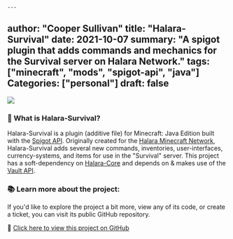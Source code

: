 	---
author: "Cooper Sullivan"
title: "Halara-Survival"
date: 2021-10-07
summary: "A spigot plugin that adds commands and mechanics for the Survival server on Halara Network."
tags: ["minecraft", "mods", "spigot-api", "java"]
Categories: ["personal"]
draft: false
---

![](/images/halara-plugins/green.png)

### 📖 What is Halara-Survival?
Halara-Survival is a plugin (additive file) for Minecraft: Java Edition built with the [Spigot API](https://hub.spigotmc.org/stash/projects/SPIGOT).
Originally created for the [Halara Minecraft Network](https://mc.halara.net), Halara-Survival adds several new commands, inventories,
user-interfaces, currency-systems, and items for use in the "Survival" server. This project has a soft-dependency on [Halara-Core](https://coopersully.me/projects/halara-core/)
and depends on & makes use of the [Vault API](https://github.com/milkbowl/Vault).

### 📚 Learn more about the project:
If you'd like to explore the project a bit more, view any of its code, or create a ticket,
you can visit its public GitHub repository.

🔗 [Click here to view this project on GitHub](https://github.com/coopersully/halara-survival)